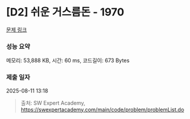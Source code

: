 # [D2] 쉬운 거스름돈 - 1970 

[문제 링크](https://swexpertacademy.com/main/code/problem/problemDetail.do?contestProbId=AV5PsIl6AXIDFAUq) 

### 성능 요약

메모리: 53,888 KB, 시간: 60 ms, 코드길이: 673 Bytes

### 제출 일자

2025-08-11 13:18



> 출처: SW Expert Academy, https://swexpertacademy.com/main/code/problem/problemList.do